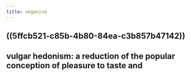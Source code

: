 ```yaml
---
title: veganism
---
```


## ((5ffcb521-c85b-4b80-84ea-c3b857b47142))
## vulgar hedonism: a reduction of the popular conception of pleasure to taste and
